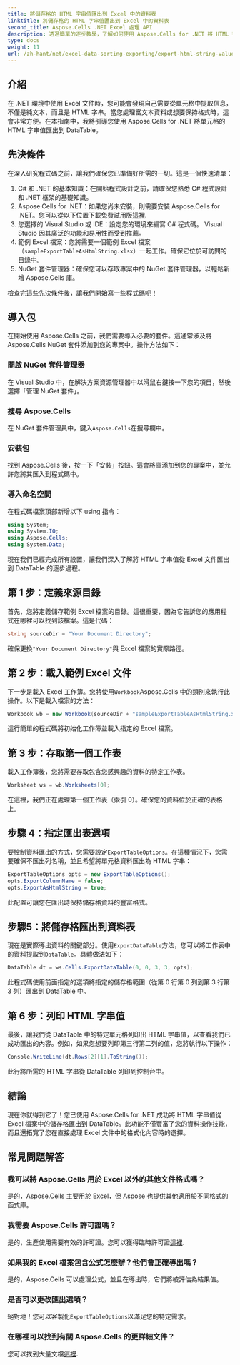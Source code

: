 ```yaml
---
title: 將儲存格的 HTML 字串值匯出到 Excel 中的資料表
linktitle: 將儲存格的 HTML 字串值匯出到 Excel 中的資料表
second_title: Aspose.Cells .NET Excel 處理 API
description: 透過簡單的逐步教學，了解如何使用 Aspose.Cells for .NET 將 HTML 字串值從 Excel 儲存格匯出到 DataTable。
type: docs
weight: 11
url: /zh-hant/net/excel-data-sorting-exporting/export-html-string-value-of-cells-to-datatable-in-excel/
---
```

## 介紹

在 .NET 環境中使用 Excel 文件時，您可能會發現自己需要從單元格中提取信息，不僅是純文本，而且是 HTML 字串。當您處理富文本資料或想要保持格式時，這會非常方便。在本指南中，我將引導您使用 Aspose.Cells for .NET 將單元格的 HTML 字串值匯出到 DataTable。 

## 先決條件

在深入研究程式碼之前，讓我們確保您已準備好所需的一切。這是一個快速清單：

1. C# 和 .NET 的基本知識：在開始程式設計之前，請確保您熟悉 C# 程式設計和 .NET 框架的基礎知識。
2.  Aspose.Cells for .NET：如果您尚未安裝，則需要安裝 Aspose.Cells for .NET。您可以從以下位置下載免費試用版[這裡](https://releases.aspose.com/).
3. 您選擇的 Visual Studio 或 IDE：設定您的環境來編寫 C# 程式碼。 Visual Studio 因其廣泛的功能和易用性而受到推薦。
4. 範例 Excel 檔案：您將需要一個範例 Excel 檔案（`sampleExportTableAsHtmlString.xlsx`）一起工作。確保它位於可訪問的目錄中。
5. NuGet 套件管理器：確保您可以存取專案中的 NuGet 套件管理器，以輕鬆新增 Aspose.Cells 庫。

檢查完這些先決條件後，讓我們開始寫一些程式碼吧！

## 導入包

在開始使用 Aspose.Cells 之前，我們需要導入必要的套件。這通常涉及將 Aspose.Cells NuGet 套件添加到您的專案中。操作方法如下：

### 開啟 NuGet 套件管理器

在 Visual Studio 中，在解決方案資源管理器中以滑鼠右鍵按一下您的項目，然後選擇「管理 NuGet 套件」。

### 搜尋 Aspose.Cells

在 NuGet 套件管理員中，鍵入`Aspose.Cells`在搜尋欄中。

### 安裝包

找到 Aspose.Cells 後，按一下「安裝」按鈕。這會將庫添加到您的專案中，並允許您將其匯入到程式碼中。

### 導入命名空間

在程式碼檔案頂部新增以下 using 指令：

```csharp
using System;
using System.IO;
using Aspose.Cells;
using System.Data;
```

現在我們已經完成所有設置，讓我們深入了解將 HTML 字串值從 Excel 文件匯出到 DataTable 的逐步過程。 

## 第 1 步：定義來源目錄

首先，您將定義儲存範例 Excel 檔案的目錄。這很重要，因為它告訴您的應用程式在哪裡可以找到該檔案。這是代碼：

```csharp
string sourceDir = "Your Document Directory";
```

確保更換`"Your Document Directory"`與 Excel 檔案的實際路徑。

## 第 2 步：載入範例 Excel 文件

下一步是載入 Excel 工作簿。您將使用`Workbook`Aspose.Cells 中的類別來執行此操作。以下是載入檔案的方法：

```csharp
Workbook wb = new Workbook(sourceDir + "sampleExportTableAsHtmlString.xlsx");
```

這行簡單的程式碼將初始化工作簿並載入指定的 Excel 檔案。

## 第 3 步：存取第一個工作表

載入工作簿後，您將需要存取包含您感興趣的資料的特定工作表。

```csharp
Worksheet ws = wb.Worksheets[0];
```

在這裡，我們正在處理第一個工作表（索引 0）。確保您的資料位於正確的表格上。

## 步驟 4：指定匯出表選項

要控制資料匯出的方式，您需要設定`ExportTableOptions`。在這種情況下，您需要確保不匯出列名稱，並且希望將單元格資料匯出為 HTML 字串：

```csharp
ExportTableOptions opts = new ExportTableOptions();
opts.ExportColumnName = false;
opts.ExportAsHtmlString = true;
```

此配置可讓您在匯出時保持儲存格資料的豐富格式。

## 步驟5：將儲存格匯出到資料表

現在是實際導出資料的關鍵部分。使用`ExportDataTable`方法，您可以將工作表中的資料提取到`DataTable`。具體做法如下：

```csharp
DataTable dt = ws.Cells.ExportDataTable(0, 0, 3, 3, opts);
```

此程式碼使用前面指定的選項將指定的儲存格範圍（從第 0 行第 0 列到第 3 行第 3 列）匯出到 DataTable 中。

## 第 6 步：列印 HTML 字串值

最後，讓我們從 DataTable 中的特定單元格列印出 HTML 字串值，以查看我們已成功匯出的內容。例如，如果您想要列印第三行第二列的值，您將執行以下操作：

```csharp
Console.WriteLine(dt.Rows[2][1].ToString());
```

此行將所需的 HTML 字串從 DataTable 列印到控制台中。 

## 結論 

現在你就得到它了！您已使用 Aspose.Cells for .NET 成功將 HTML 字串值從 Excel 檔案中的儲存格匯出到 DataTable。此功能不僅豐富了您的資料操作技能，而且還拓寬了您在直接處理 Excel 文件中的格式化內容時的選擇。 

## 常見問題解答

### 我可以將 Aspose.Cells 用於 Excel 以外的其他文件格式嗎？  
是的，Aspose.Cells 主要用於 Excel，但 Aspose 也提供其他適用於不同格式的函式庫。

### 我需要 Aspose.Cells 許可證嗎？  
是的，生產使用需要有效的許可證。您可以獲得臨時許可證[這裡](https://purchase.aspose.com/temporary-license/).

### 如果我的 Excel 檔案包含公式怎麼辦？他們會正確導出嗎？  
是的，Aspose.Cells 可以處理公式，並且在導出時，它們將被評估為結果值。

### 是否可以更改匯出選項？  
絕對地！您可以客製化`ExportTableOptions`以滿足您的特定需求。

### 在哪裡可以找到有關 Aspose.Cells 的更詳細文件？  
您可以找到大量文檔[這裡](https://reference.aspose.com/cells/net/).